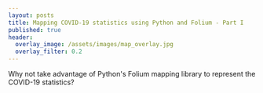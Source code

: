 ```yaml
---
layout: posts
title: Mapping COVID-19 statistics using Python and Folium - Part I
published: true
header:
  overlay_image: /assets/images/map_overlay.jpg
  overlay_filter: 0.2
---
```


Why not take advantage of Python's Folium mapping library to represent the COVID-19 statistics?
